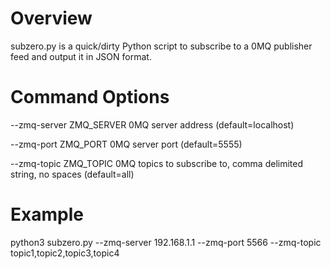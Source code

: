 # Overview
subzero.py is a quick/dirty Python script to subscribe to a 0MQ publisher feed and output it in JSON format.

# Command Options
--zmq-server ZMQ_SERVER
    0MQ server address (default=localhost)

--zmq-port ZMQ_PORT
    0MQ server port (default=5555)

--zmq-topic ZMQ_TOPIC
    0MQ topics to subscribe to, comma delimited string, no spaces (default=all)

    
# Example
python3 subzero.py --zmq-server 192.168.1.1 --zmq-port 5566 --zmq-topic topic1,topic2,topic3,topic4
